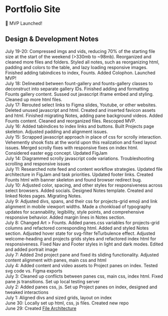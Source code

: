 # Portfolio Site
🎉 MVP Launched!

## Design & Development Notes
July 19-20: Compressed imgs and vids, reducing 70% of the starting file size at the start of the weekend (>330mb to ~98mb). Reorganized and cleaned more files and folders. Styled all notes, such as reorganizing html, padding and colors to the table, and lazy loading responsive images. Finished adding tabindices to index, Founts. Added Colophon. Launched MVP!  
July 18: Delineated between fount-gallery and founts-gallery classes to deconstruct into separate gallery IDs. Finished adding and formatting Founts gallery content. Sussed out javascript iframe embed and styling. Cleaned up more html files.    
July 17: Rerouted select links to Figma slides, Youtube, or other websites. Deleted unused javascript and html. Created and inserted favicon assets and html. Finished migrating Notes, adding pane background videos. Added Founts content. Cleaned and reorganized files. Rescoped MVP.  
July 16: Added tabindices to index links and buttons. Built Projects page skeleton. Adjusted padding and alignment issues.  
July 15: Scrapped javascript approach in place of css for scrolly interaction. Vehemently shook fists at the world upon this realization and fixed layout issues. Merged scrolly fixes with responsive fixes on index html. Considered easter egg concept. Updated FigJam  
July 14: Diagrammed scrolly javascript code variations. Troubleshooting scrolling and responsive issues   
July 11: Researched note feed and content workflow strategies. Updated file architecture in FigJam and task priorities. Updated footer links. Created Founts html with banner skeleton and found browser redirect bug.  
July 10: Adjusted color, spacing, and other styles for responsiveness across select browsers. Added socials. Designed Notes template. Created and linked Notes pages. Migrating Notes.  
July 9: Adjusted divs, spans, and their css for projects-grid emoji and link alignment in mobile viewport widths. Made a chonkload of typography updates for scannability, legibility, style points, and comprehensive responsive behavior. Added margin lines in Notes section.  
July 8: Changed Art > Founts. Added panes.css variables for projects-grid columns and refactored corresponding html. Added and styled Notes section. Adjusted hover state for svg-filter feTurbulence effect. Adjusted welcome-heading and projects grids styles and refactored index html for responsiveness. Fixed Nav and Footer styles in light and dark modes. Edited and added portrait image  
July 7: Added 2nd project pane and fixed its sliding functionality. Adjusted content alignment with panes, main css and html  
July 4: Added content and video assets to Project panes on index. Tested svg code vs. Figma exports  
July 3: Cleaned up conflicts between panes css, main css, index html. Fixed pane js transitions. Set up local testing server  
July 2: Added panes css, js. Set up Project panes on index, designed and tweaked interactions  
July 1: Aligned divs and sized grids, layout on index  
June 30: Locally set up html, css, js files. Created new repo  
June 29: Created [File Architecture](https://www.figma.com/board/Qg4zvh8yEVaYZVqZGrvXEt/Portfolio-Site-Architecture?node-id=0-1&t=7txc5xY1TEpDFp2D-1)  
